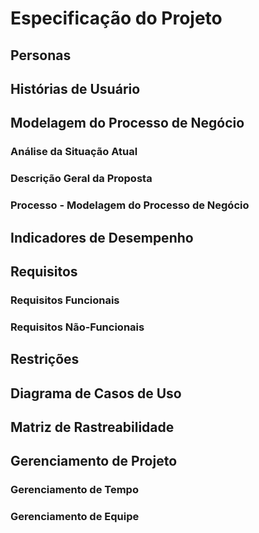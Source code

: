 # Especificação do Projeto

## Personas

## Histórias de Usuário

## Modelagem do Processo de Negócio

### Análise da Situação Atual

### Descrição Geral da Proposta

### Processo - Modelagem do Processo de Negócio

## Indicadores de Desempenho

## Requisitos

### Requisitos Funcionais

### Requisitos Não-Funcionais

## Restrições

## Diagrama de Casos de Uso

## Matriz de Rastreabilidade

## Gerenciamento de Projeto

### Gerenciamento de Tempo

### Gerenciamento de Equipe


